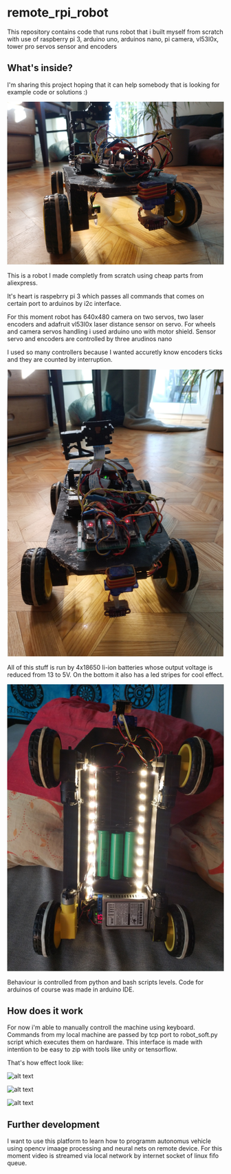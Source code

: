 # remote_rpi_robot
This repository contains code that runs robot that i built myself from scratch with use of raspberry pi 3, arduino uno, arduinos nano, pi camera, vl53l0x, tower pro servos sensor and encoders

## What's inside?

I'm sharing this project hoping that it can help somebody that is looking for example code or solutions :)

![alt text](https://raw.githubusercontent.com/ZbigniewTomanek/remote_rpi_robot/master/images/front.png)

This is a robot I made completly from scratch using cheap parts from aliexpress.

It's heart is raspebrry pi 3 which passes all commands that comes on certain port to arduinos by i2c interface.

For this moment robot has 640x480 camera on two servos, two laser encoders and adafruit vl53l0x laser distance sensor on servo.
For wheels and camera servos handling i used arduino uno with motor shield. Sensor servo and encoders are controlled by three arudinos nano

I used so many controllers because I wanted accuretly know encoders ticks and they are counted by interruption.

![alt text](https://raw.githubusercontent.com/ZbigniewTomanek/remote_rpi_robot/master/images/up.png)

All of this stuff is run by 4x18650 li-ion batteries whose output voltage is reduced from 13 to 5V.
On the bottom it also has a led stripes for cool effect.

![alt text](https://raw.githubusercontent.com/ZbigniewTomanek/remote_rpi_robot/master/images/bottom.png)

Behaviour is controlled from python and bash scripts levels. Code for arduinos of course was made in arduino IDE.

## How does it work

For now i'm able to manually controll the machine using keyboard. 
Commands from my local machine are passed by tcp port to robot_soft.py script which executes them on hardware.
This interface is made with intention to be easy to zip with tools like unity or tensorflow.

That's how effect look like:

![alt text](https://raw.githubusercontent.com/ZbigniewTomanek/remote_rpi_robot/master/images/vid1.gif)


![alt text](https://raw.githubusercontent.com/ZbigniewTomanek/remote_rpi_robot/master/images/vid2.gif)


![alt text](https://raw.githubusercontent.com/ZbigniewTomanek/remote_rpi_robot/master/images/vid3.gif)

## Further development
I want to use this platform to learn how to programm autonomus vehicle using opencv imaage processing and neural nets on remote device.
For this moment video is streamed via local network by internet socket of linux fifo queue.
